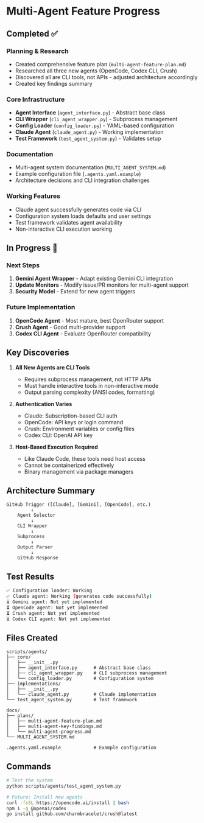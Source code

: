# Multi-Agent Feature Progress

## Completed ✅

### Planning & Research
- Created comprehensive feature plan (`multi-agent-feature-plan.md`)
- Researched all three new agents (OpenCode, Codex CLI, Crush)
- Discovered all are CLI tools, not APIs - adjusted architecture accordingly
- Created key findings summary

### Core Infrastructure
- **Agent Interface** (`agent_interface.py`) - Abstract base class
- **CLI Wrapper** (`cli_agent_wrapper.py`) - Subprocess management
- **Config Loader** (`config_loader.py`) - YAML-based configuration
- **Claude Agent** (`claude_agent.py`) - Working implementation
- **Test Framework** (`test_agent_system.py`) - Validates setup

### Documentation
- Multi-agent system documentation (`MULTI_AGENT_SYSTEM.md`)
- Example configuration file (`.agents.yaml.example`)
- Architecture decisions and CLI integration challenges

### Working Features
- Claude agent successfully generates code via CLI
- Configuration system loads defaults and user settings
- Test framework validates agent availability
- Non-interactive CLI execution working

## In Progress 🚧

### Next Steps
1. **Gemini Agent Wrapper** - Adapt existing Gemini CLI integration
2. **Update Monitors** - Modify issue/PR monitors for multi-agent support
3. **Security Model** - Extend for new agent triggers

### Future Implementation
1. **OpenCode Agent** - Most mature, best OpenRouter support
2. **Crush Agent** - Good multi-provider support
3. **Codex CLI Agent** - Evaluate OpenRouter compatibility

## Key Discoveries

1. **All New Agents are CLI Tools**
   - Requires subprocess management, not HTTP APIs
   - Must handle interactive tools in non-interactive mode
   - Output parsing complexity (ANSI codes, formatting)

2. **Authentication Varies**
   - Claude: Subscription-based CLI auth
   - OpenCode: API keys or login command
   - Crush: Environment variables or config files
   - Codex CLI: OpenAI API key

3. **Host-Based Execution Required**
   - Like Claude Code, these tools need host access
   - Cannot be containerized effectively
   - Binary management via package managers

## Architecture Summary

```
GitHub Trigger ([Claude], [Gemini], [OpenCode], etc.)
         ↓
    Agent Selector
         ↓
    CLI Wrapper
         ↓
    Subprocess
         ↓
    Output Parser
         ↓
    GitHub Response
```

## Test Results

```bash
✅ Configuration loader: Working
✅ Claude agent: Working (generates code successfully)
⏳ Gemini agent: Not yet implemented
⏳ OpenCode agent: Not yet implemented
⏳ Crush agent: Not yet implemented
⏳ Codex CLI agent: Not yet implemented
```

## Files Created

```
scripts/agents/
├── core/
│   ├── __init__.py
│   ├── agent_interface.py      # Abstract base class
│   ├── cli_agent_wrapper.py    # CLI subprocess management
│   └── config_loader.py        # Configuration system
├── implementations/
│   ├── __init__.py
│   └── claude_agent.py         # Claude implementation
└── test_agent_system.py        # Test framework

docs/
├── plans/
│   ├── multi-agent-feature-plan.md
│   ├── multi-agent-key-findings.md
│   └── multi-agent-progress.md
└── MULTI_AGENT_SYSTEM.md

.agents.yaml.example            # Example configuration
```

## Commands

```bash
# Test the system
python scripts/agents/test_agent_system.py

# Future: Install new agents
curl -fsSL https://opencode.ai/install | bash
npm i -g @openai/codex
go install github.com/charmbracelet/crush@latest
```
